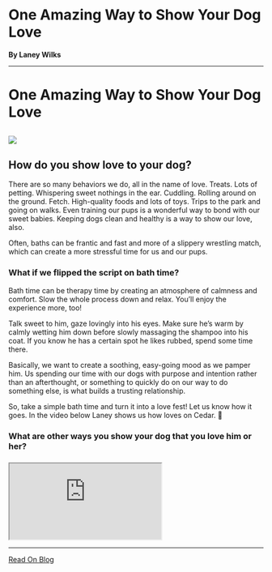 # One Amazing Way to Show Your Dog Love

**By Laney Wilks**

---

# One Amazing Way to Show Your Dog Love

##   

![](https://static.wixstatic.com/media/4917f1_82044f8928f64be1ad98a0492c587334~mv2.jpg/v1/fill/w_518,h_920,al_c,q_85,usm_0.66_1.00_0.01,enc_auto/4917f1_82044f8928f64be1ad98a0492c587334~mv2.jpg)

## How do you show love to your dog?

  

There are so many behaviors we do, all in the name of love. Treats. Lots of petting. Whispering sweet nothings in the ear. Cuddling. Rolling around on the ground. Fetch. High-quality foods and lots of toys. Trips to the park and going on walks. Even training our pups is a wonderful way to bond with our sweet babies. Keeping dogs clean and healthy is a way to show our love, also.

  

Often, baths can be frantic and fast and more of a slippery wrestling match, which can create a more stressful time for us and our pups.

  

### What if we flipped the script on bath time?

  

Bath time can be therapy time by creating an atmosphere of calmness and comfort. Slow the whole process down and relax. You’ll enjoy the experience more, too!

  

Talk sweet to him, gaze lovingly into his eyes. Make sure he’s warm by calmly wetting him down before slowly massaging the shampoo into his coat. If you know he has a certain spot he likes rubbed, spend some time there.

  

Basically, we want to create a soothing, easy-going mood as we pamper him. Us spending our time with our dogs with purpose and intention rather than an afterthought, or something to quickly do on our way to do something else, is what builds a trusting relationship.

  

So, take a simple bath time and turn it into a love fest! Let us know how it goes. In the video below Laney shows us how loves on Cedar. 🙂

  

### What are other ways you show your dog that you love him or her?

###   

  

<iframe class="cVnGB" title="remote content" data-hook="iframeComponent" allow="fullscreen; autoplay" allowfullscreen="" src="https://fd9f21f3-a61e-477c-89eb-7d81b5f47b5d.usrfiles.com/html/2b2e4b_d767b483cae16e027c4ea8ac7906fbf4.html" style="background-color: transparent;"></iframe>

---

[Read On Blog](https://www.fineanddandyaussiedoodles.com/post/one-amazing-way-to-show-your-dog-love)